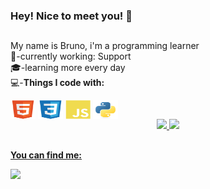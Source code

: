 ### Hey! Nice to meet you! 🧐
<a href="https://github.com/BrunoAbr"></a>

##
My name is Bruno, i'm a programming learner<br>
💼-currently working: Support<br>
🎓-learning more every day<br>
💻-<b>Things I code with:</b>

<div>
 <img align="center" alt="Bruno-HTML" height="30" width="40" src="https://raw.githubusercontent.com/devicons/devicon/master/icons/html5/html5-original.svg">
  <img align="center" alt="Bruno-CSS" height="30" width="40" src="https://raw.githubusercontent.com/devicons/devicon/master/icons/css3/css3-original.svg">
  <img align="center" alt="Bruno-Js" height="30" width="40" src="https://raw.githubusercontent.com/devicons/devicon/master/icons/javascript/javascript-plain.svg">
  <img align="center" alt="Bruno-Python" height="30" width="40" src="https://raw.githubusercontent.com/devicons/devicon/master/icons/python/python-original.svg">
</div>

<div align="center">
  <a href="https://github.com/BrunoAbr">
  <img height="180em" src="https://github-readme-stats.vercel.app/api?username=BrunoAbr&show_icons=true&theme=dracula&include_all_commits=true&count_private=true"/>
  <img height="141em" src="https://github-readme-stats.vercel.app/api/top-langs/?username=BrunoAbr&layout=compact&langs_count=7&theme=dracula"/>
</div>

##
<b>You can find me:</b>
<div>
   <a href="https://www.linkedin.com/in/bruno-abreu-102291225/" target="_blank"><img src="https://img.shields.io/badge/-LinkedIn-%230077B5?style=for-the-badge&logo=linkedin&logoColor=white" target="_blank"></a> 
</div>
